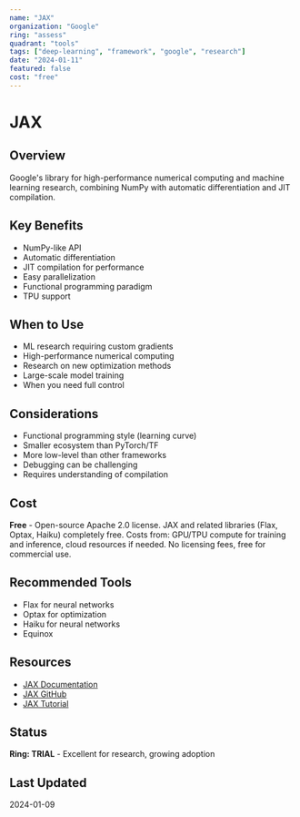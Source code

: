 ```yaml
---
name: "JAX"
organization: "Google"
ring: "assess"
quadrant: "tools"
tags: ["deep-learning", "framework", "google", "research"]
date: "2024-01-11"
featured: false
cost: "free"
---
```


# JAX

## Overview
Google's library for high-performance numerical computing and machine learning research, combining NumPy with automatic differentiation and JIT compilation.

## Key Benefits
- NumPy-like API
- Automatic differentiation
- JIT compilation for performance
- Easy parallelization
- Functional programming paradigm
- TPU support

## When to Use
- ML research requiring custom gradients
- High-performance numerical computing
- Research on new optimization methods
- Large-scale model training
- When you need full control

## Considerations
- Functional programming style (learning curve)
- Smaller ecosystem than PyTorch/TF
- More low-level than other frameworks
- Debugging can be challenging
- Requires understanding of compilation

## Cost
**Free** - Open-source Apache 2.0 license. JAX and related libraries (Flax, Optax, Haiku) completely free. Costs from: GPU/TPU compute for training and inference, cloud resources if needed. No licensing fees, free for commercial use.

## Recommended Tools
- Flax for neural networks
- Optax for optimization
- Haiku for neural networks
- Equinox

## Resources
- [JAX Documentation](https://jax.readthedocs.io/)
- [JAX GitHub](https://github.com/google/jax)
- [JAX Tutorial](https://jax.readthedocs.io/en/latest/notebooks/quickstart.html)

## Status
**Ring: TRIAL** - Excellent for research, growing adoption

## Last Updated
2024-01-09
